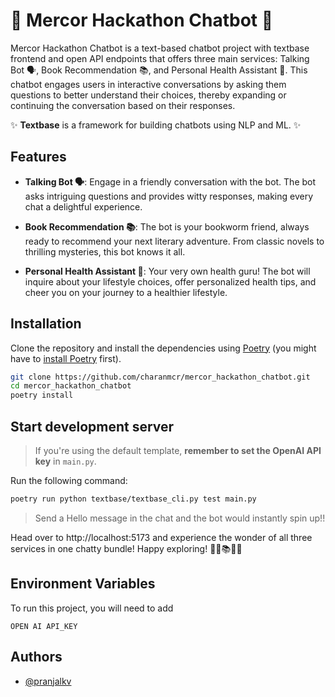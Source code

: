 # 🤖 Mercor Hackathon Chatbot 🚀

Mercor Hackathon Chatbot is a text-based chatbot project with textbase frontend and open API endpoints that offers three main services: Talking Bot 🗣️, Book Recommendation 📚, and Personal Health Assistant 💪. This chatbot engages users in interactive conversations by asking them questions to better understand their choices, thereby expanding or continuing the conversation based on their responses.

✨ **Textbase** is a framework for building chatbots using NLP and ML. ✨

## Features

- **Talking Bot 🗣️**: Engage in a friendly conversation with the bot. The bot asks intriguing questions and provides witty responses, making every chat a delightful experience.

- **Book Recommendation 📚**: The bot is your bookworm friend, always ready to recommend your next literary adventure. From classic novels to thrilling mysteries, this bot knows it all.

- **Personal Health Assistant 💪**: Your very own health guru! The bot will inquire about your lifestyle choices, offer personalized health tips, and cheer you on your journey to a healthier lifestyle.

## Installation

Clone the repository and install the dependencies using [Poetry](https://python-poetry.org/) (you might have to [install Poetry](https://python-poetry.org/docs/#installation) first).

```bash
git clone https://github.com/charanmcr/mercor_hackathon_chatbot.git
cd mercor_hackathon_chatbot
poetry install
```

## Start development server

> If you're using the default template, **remember to set the OpenAI API key** in `main.py`.

Run the following command:

```bash
poetry run python textbase/textbase_cli.py test main.py
```

> Send a Hello message in the chat and the bot would instantly spin up!!

Head over to http://localhost:5173 and experience the wonder of all three services in one chatty bundle! Happy exploring! 🤖💬📚💪🎉

## Environment Variables

To run this project, you will need to add 

`OPEN AI API_KEY`


## Authors

- [@pranjalkv](https://www.github.com/pranjalkv)
